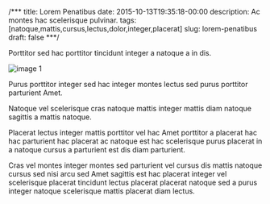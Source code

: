 /***
title: Lorem Penatibus
date: 2015-10-13T19:35:18-00:00
description: Ac montes hac scelerisque pulvinar.
tags: [natoque,mattis,cursus,lectus,dolor,integer,placerat]
slug: lorem-penatibus
draft: false
***/

Porttitor sed hac porttitor tincidunt integer a natoque a in dis.

![image 1](/images/image-01.jpg)

Purus porttitor integer sed hac integer montes lectus sed purus
porttitor parturient Amet.

Natoque vel scelerisque cras natoque mattis integer mattis diam
natoque sagittis a mattis natoque.

Placerat lectus integer mattis porttitor vel hac Amet porttitor a
placerat hac hac parturient hac placerat ac natoque est hac
scelerisque purus placerat in a natoque cursus a parturient est dis
diam parturient.

Cras vel montes integer montes sed parturient vel cursus dis mattis
natoque cursus sed nisi arcu sed Amet sagittis est hac placerat
integer vel scelerisque placerat tincidunt lectus placerat placerat
natoque sed a purus integer natoque scelerisque mattis placerat diam
lectus.

